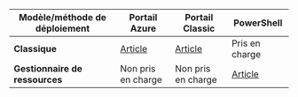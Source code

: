 |**Modèle/méthode de déploiement**|**Portail Azure**| **Portail Classic** | **PowerShell**|
|-------------------------------------|-----------------|---------------------|---------------|
|**Classique** |  [Article](../articles/vpn-gateway/vpn-gateway-howto-point-to-site-classic-azure-portal.md)| [Article](../articles/vpn-gateway/point-to-site-create.md)  | Pris en charge |
|**Gestionnaire de ressources** |Non pris en charge| Non pris en charge   | [Article](../articles/vpn-gateway/vpn-gateway-howto-point-to-site-rm-ps.md)  |




<!--HONumber=Oct16_HO2-->


